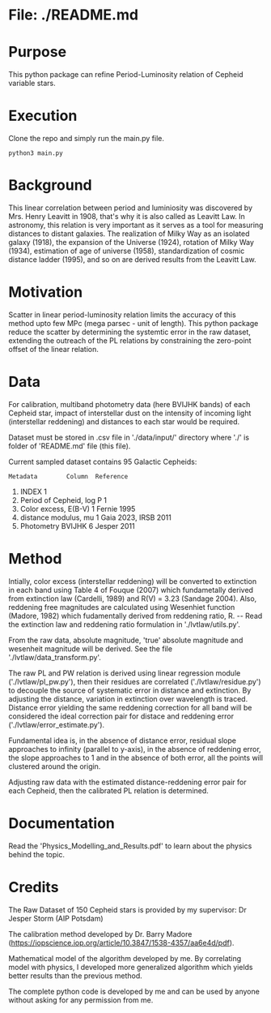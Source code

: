 # File: ./README.md

# Purpose
This python package can refine Period-Luminosity relation of Cepheid variable stars.

# Execution
Clone the repo and simply run the main.py file. 

	python3 main.py

# Background
This linear correlation between period and luminiosity was discovered by Mrs. Henry Leavitt in 1908, that's why it is also called as Leavitt Law. In astronomy, this relation is very important as it serves as a tool for measuring distances to distant galaxies. The realization of Milky Way as an isolated galaxy (1918), the expansion of the Universe (1924), rotation of Milky Way (1934), estimation of age of universe (1958), standardization of cosmic distance ladder (1995), and so on are derived results from the Leavitt Law.   

# Motivation
Scatter in linear period-luminosity relation limits the accuracy of this method upto few MPc (mega parsec - unit of length). This python package reduce the scatter by determining the systemtic error in the raw dataset, extending the outreach of the PL relations by constraining the zero-point offset of the linear relation. 

# Data
For calibration, multiband photometry data (here BVIJHK bands) of each Cepheid star, impact of interstellar dust on the intensity of incoming light (interstellar reddening) and distances to each star would be required.

Dataset must be stored in .csv file in './data/input/' directory where './' is folder of 'README.md' file (this file). 

Current sampled dataset contains 95 Galactic Cepheids:

	Metadata		Column	Reference
1) INDEX 			  1	
2) Period of Cepheid, log P	  1	
3) Color excess, E(B-V) 	  1 	Fernie 1995
4) distance modulus, mu 	  1	Gaia 2023, IRSB 2011
5) Photometry	BVIJHK		  6	Jesper 2011

# Method
Intially, color excess (interstellar reddening) will be converted to extinction in each band using Table 4 of Fouque (2007) which fundametally derived from extinction law (Cardelli, 1989) and R(V) = 3.23 (Sandage 2004). Also, reddening free magnitudes are calculated using Wesenhiet function (Madore, 1982) which fudamentally derived from reddening ratio, R. 
-- Read the extinction law and reddening ratio formulation in './lvtlaw/utils.py'.

From the raw data, absolute magnitude, 'true' absolute magnitude and wesenheit magnitude will be derived. See the file './lvtlaw/data_transform.py'. 

The raw PL and PW relation is derived using linear regression module ('./lvtlaw/pl_pw.py'), then their residues are correlated ('./lvtlaw/residue.py') to decouple the source of systematic error in distance and extinction. By adjusting the distance, variation in extinction over wavelength is traced. Distance error yielding the same reddening correction for all band will be considered the ideal correction pair for distace and reddening error ('./lvtlaw/error_estimate.py'). 

Fundamental idea is, in the absence of distance error, residual slope approaches to infinity (parallel to y-axis), in the absence of reddening error, the slope approaches to 1 and in the absence of both error, all the points will clustered around the origin.  

Adjusting raw data with the estimated distance-reddening error pair for each Cepheid, then the calibrated PL relation is determined. 

# Documentation
Read the 'Physics_Modelling_and_Results.pdf' to learn about the physics behind the topic.

# Credits
The Raw Dataset of 150 Cepheid stars is provided by my supervisor: Dr Jesper Storm (AIP Potsdam) 

The calibration method developed by Dr. Barry Madore (https://iopscience.iop.org/article/10.3847/1538-4357/aa6e4d/pdf). 

Mathematical model of the algorithm developed by me. By correlating model with physics, I developed more generalized algorithm which yields better results than the previous method. 

The complete python code is developed by me and can be used by anyone without asking for any permission from me.

